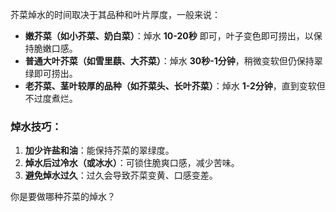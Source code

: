 芥菜焯水的时间取决于其品种和叶片厚度，一般来说：

- **嫩芥菜（如小芥菜、奶白菜）**：焯水 **10-20秒** 即可，叶子变色即可捞出，以保持脆嫩口感。
- **普通大叶芥菜（如雪里蕻、大芥菜）**：焯水 **30秒-1分钟**，稍微变软但仍保持翠绿即可捞出。
- **老芥菜、茎叶较厚的品种（如芥菜头、长叶芥菜）**：焯水 **1-2分钟**，直到变软但不过度煮烂。

### 焯水技巧：
1. **加少许盐和油**：能保持芥菜的翠绿度。
2. **焯水后过冷水（或冰水）**：可锁住脆爽口感，减少苦味。
3. **避免焯水过久**：过久会导致芥菜变黄、口感变差。

你是要做哪种芥菜的焯水？